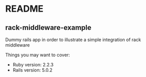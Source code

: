 # README

## rack-middleware-example

Dummy rails app in order to illustrate a simple integration of rack middleware


Things you may want to cover:

* Ruby version: 2.2.3
* Rails version: 5.0.2
